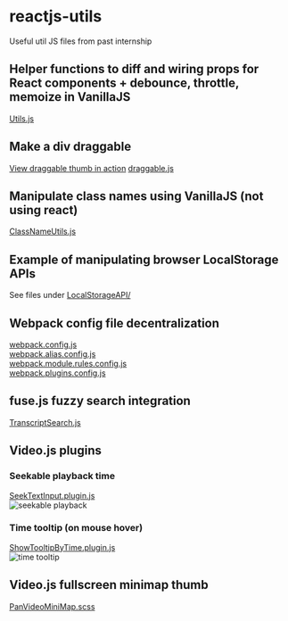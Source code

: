 # reactjs-utils
Useful util JS files from past internship

## Helper functions to diff and wiring props for React components + debounce, throttle, memoize in VanillaJS
[Utils.js](https://github.com/CharryWu/reactjs-utils/blob/master/Utils.js)

## Make a div draggable
[View draggable thumb in action](https://drive.google.com/file/d/18rUHgO7V1O3rJL4OHtJ2hRzBUs0a-BHz/view)
[draggable.js](https://github.com/CharryWu/reactjs-utils/blob/master/draggable.js)

## Manipulate class names using VanillaJS (not using react)
[ClassNameUtils.js](https://github.com/CharryWu/reactjs-utils/blob/master/ClassNameUtils.js)

## Example of manipulating browser LocalStorage APIs
See files under [LocalStorageAPI/](https://github.com/CharryWu/reactjs-utils/tree/master/LocalStorageAPI)

## Webpack config file decentralization
[webpack.config.js](https://github.com/CharryWu/reactjs-utils/blob/master/webpack.alias.config.js)  
[webpack.alias.config.js](https://github.com/CharryWu/reactjs-utils/blob/master/webpack.alias.config.js)  
[webpack.module.rules.config.js](https://github.com/CharryWu/reactjs-utils/blob/master/webpack.module.rules.config.js)  
[webpack.plugins.config.js](https://github.com/CharryWu/reactjs-utils/blob/master/webpack.plugins.config.js)

## fuse.js fuzzy search integration
[TranscriptSearch.js](https://github.com/CharryWu/reactjs-utils/blob/master/TranscriptSearch.js)

## Video.js plugins
### Seekable playback time
[SeekTextInput.plugin.js](https://github.com/CharryWu/reactjs-utils/blob/master/SeekTextInput.plugin.js)  
![seekable playback](https://lh4.googleusercontent.com/9NmaXhupzD-9MDzL7OnLKeKimf4-ejhPzyfDjqgfJVWzPGiaIRJSxk58t9-pUWX6fQtfSvW3FIgDxzima9iE=w1440-h766)
### Time tooltip (on mouse hover)
[ShowTooltipByTime.plugin.js](https://github.com/CharryWu/reactjs-utils/blob/master/ShowTooltipByTime.plugin.js)  
![time tooltip](https://lh4.googleusercontent.com/c5VEy09S51hWYGr_xCBsDp2109TnXFJGuqmnWN_DSCvYtctRmY1y5AvHFNEkONPmE0V7A5mtf8WjQI_0GG8z=w1440-h766)

## Video.js fullscreen minimap thumb
[PanVideoMiniMap.scss](https://github.com/CharryWu/reactjs-utils/blob/master/PanVideoMiniMap.scss)
